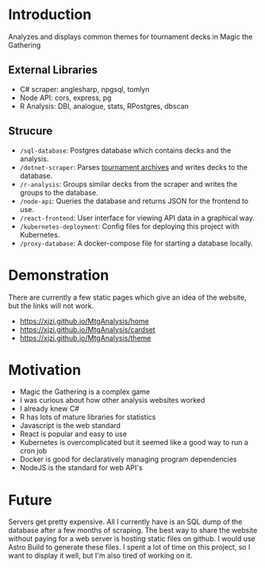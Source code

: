 # Introduction
Analyzes and displays common themes for tournament decks in Magic the Gathering
## External Libraries
- C# scraper: anglesharp, npgsql, tomlyn
- Node API: cors, express, pg
- R Analysis: DBI, analogue, stats, RPostgres, dbscan

## Strucure
- `/sql-database`: Postgres database which contains decks and the analysis.
- `/dotnet-scraper`: Parses [tournament archives](https://magic.wizards.com/en/content/deck-lists-magic-online-products-game-info) and writes decks to the database.
- `/r-analysis`: Groups similar decks from the scraper and writes the groups to the database.
- `/node-api`: Queries the database and returns JSON for the frontend to use.
- `/react-frontend`: User interface for viewing API data in a graphical way.
- `/kubernetes-deployment`: Config files for deploying this project with Kubernetes.
- `/proxy-database`: A docker-compose file for starting a database locally.

# Demonstration
There are currently a few static pages which give an idea of the website, but the links will not work.
- https://xjzi.github.io/MtgAnalysis/home
- https://xjzi.github.io/MtgAnalysis/cardset
- https://xjzi.github.io/MtgAnalysis/theme

# Motivation
- Magic the Gathering is a complex game
- I was curious about how other analysis websites worked
- I already knew C#
- R has lots of mature libraries for statistics
- Javascript is the web standard
- React is popular and easy to use
- Kubernetes is overcomplicated but it seemed like a good way to run a cron job
- Docker is good for declaratively managing program dependencies
- NodeJS is the standard for web API's

# Future
Servers get pretty expensive. All I currently have is an SQL dump of the database after a few months of scraping. The best way to share the website without paying for a web server is hosting static files on github. I would use Astro Build to generate these files. I spent a lot of time on this project, so I want to display it well, but I'm also tired of working on it.
